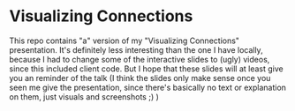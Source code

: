 # Visualizing Connections

This repo contains "a" version of my "Visualizing Connections" presentation. It's definitely less interesting than the one I have locally, because I had to change some of the interactive slides to (ugly) videos, since this included client code. But I hope that these slides will at least give you an reminder of the talk (I think the slides only make sense once you seen me give the presentation, since there's basically no text or explanation on them, just visuals and screenshots ;) )